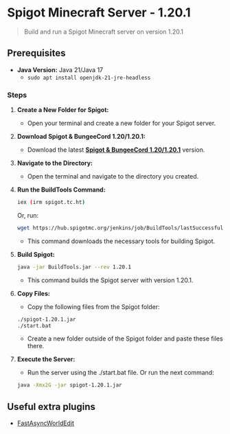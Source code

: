 # Spigot Minecraft Server - 1.20.1
> Build and run a Spigot Minecraft server on version 1.20.1

## Prerequisites

- **Java Version:** Java 21/Java 17
   - `sudo apt install openjdk-21-jre-headless`

### Steps

1. **Create a New Folder for Spigot:**
   - Open your terminal and create a new folder for your Spigot server.

2. **Download Spigot & BungeeCord 1.20/1.20.1:**
   - Download the latest [**Spigot & BungeeCord 1.20/1.20.1**](https://www.spigotmc.org/threads/spigot-bungeecord-1-20-1-20-1.606939/) version.

3. **Navigate to the Directory:**
   - Open the terminal and navigate to the directory you created.

4. **Run the BuildTools Command:**
   ```sh
   iex (irm spigot.tc.ht)
   ```
   Or, run:
   ```sh
   wget https://hub.spigotmc.org/jenkins/job/BuildTools/lastSuccessfulBuild/artifact/target/BuildTools.jar
   ```
   - This command downloads the necessary tools for building Spigot.
5. **Build Spigot:**

    ```sh
    java -jar BuildTools.jar --rev 1.20.1
    ```
    - This command builds the Spigot server with version 1.20.1.
6. **Copy Files:**
    - Copy the following files from the Spigot folder:
    ```sh
    ./spigot-1.20.1.jar
    ./start.bat
    ```
    - Create a new folder outside of the Spigot folder and paste these files there.
7. **Execute the Server:**
    - Run the server using the ./start.bat file. Or run the next command:
    ```sh
    java -Xmx2G -jar spigot-1.20.1.jar
    ```

## Useful extra plugins
- [FastAsyncWorldEdit](https://www.spigotmc.org/resources/fastasyncworldedit.13932/)
